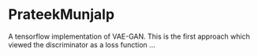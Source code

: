 # PrateekMunjalp
A tensorflow implementation of VAE-GAN. This is the first approach which viewed the discriminator as a loss function …
